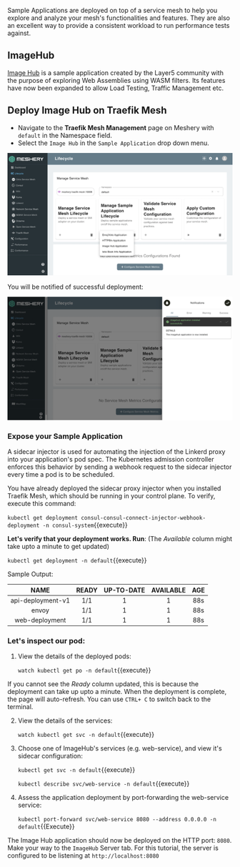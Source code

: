 Sample Applications are deployed on top of a service mesh to help you explore and analyze your mesh's functionalities and features. They are also an excellent way to provide a consistent workload to run performance tests against.

## ImageHub

[Image Hub](https://github.com/layer5io/image-hub) is a sample application created by the Layer5 community with the purpose of exploring Web Assemblies using WASM filters. Its features have now been expanded to allow Load Testing, Traffic Management etc.

## Deploy Image Hub on Traefik Mesh

- Navigate to the **Traefik Mesh Management** page on Meshery with `default` in the Namespace field.
- Select the `Image Hub` in the `Sample Application` drop down menu.

![Traefik Mesh Sample Apps](./assets/traefik-sample.png)

You will be notified of successful deployment:

![Traefik Mesh Imagehub](./assets/image-hub.png)

### Expose your Sample Application

A sidecar injector is used for automating the injection of the Linkerd proxy into your application's pod spec. The Kubernetes admission controller enforces this behavior by sending a webhook request to the sidecar injector every time a pod is to be scheduled.

You have already deployed the sidecar proxy injector when you installed Traefik Mesh, which should be running in your control plane. To verify, execute this command:

`kubectl get deployment consul-consul-connect-injector-webhook-deployment -n consul-system`{{execute}}

**Let's verify that your deployment works. Run**:
(The *Available* column might take upto a minute to get updated)

`kubectl get deployment -n default`{{execute}}

Sample Output:

|        NAME       | READY | UP-TO-DATE | AVAILABLE | AGE |
|:-----------------:|:-----:|:----------:|:---------:|:---:|
| api-deployment-v1 |  1/1  |      1     |     1     | 88s |
|       envoy       |  1/1  |      1     |     1     | 88s |
|   web-deployment  |  1/1  |      1     |     1     | 88s |

### Let's inspect our pod:

1. View the details of the deployed pods:

    `watch kubectl get po -n default`{{execute}} 

If you cannot see the *Ready* column updated, this is because the deployment can take up upto a minute. When the deployment is complete, the page will auto-refresh. You can use `CTRL+ C` to switch back to the terminal.

2. View the details of the services:

    `watch kubectl get svc -n default`{{execute}} 

3. Choose one of ImageHub's services (e.g. web-service), and view it's sidecar configuration:

    `kubectl get svc -n default`{{execute}}

    `kubectl describe svc/web-service -n default`{{execute}}

4. Assess the application deployment by port-forwarding the web-service service:

    `kubectl port-forward svc/web-service 8080 --address 0.0.0.0 -n default`{{Execute}}

The Image Hub application should now be deployed on the HTTP port: `8080`. Make your way to the `ImageHub` Server tab. For this tutorial, the server is configured to be listening at `http://localhost:8080`
